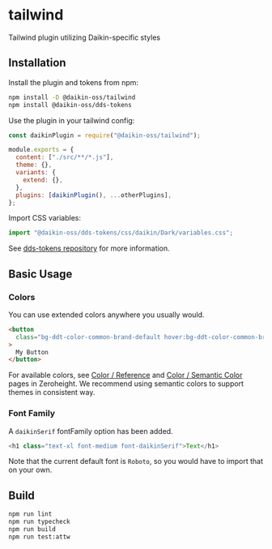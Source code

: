 # tailwind

Tailwind plugin utilizing Daikin-specific styles

## Installation

Install the plugin and tokens from npm:

```sh
npm install -D @daikin-oss/tailwind
npm install @daikin-oss/dds-tokens
```

Use the plugin in your tailwind config:

```js
const daikinPlugin = require("@daikin-oss/tailwind");

module.exports = {
  content: ["./src/**/*.js"],
  theme: {},
  variants: {
    extend: {},
  },
  plugins: [daikinPlugin(), ...otherPlugins],
};
```

Import CSS variables:

```js
import "@daikin-oss/dds-tokens/css/daikin/Dark/variables.css";
```

See [dds-tokens repository](https://github.com/dsv-rp/dds-tokens?tab=readme-ov-file#readme) for more information.

## Basic Usage

### Colors

You can use extended colors anywhere you usually would.

```html
<button
  class="bg-ddt-color-common-brand-default hover:bg-ddt-color-common-brand-hover"
>
  My Button
</button>
```

For available colors, see [Color / Reference](https://zeroheight.com/6e2dc43d7/p/161b86-reference) and [Color / Semantic Color](https://zeroheight.com/6e2dc43d7/p/01c238-semantic-color) pages in Zeroheight.
We recommend using semantic colors to support themes in consistent way.

### Font Family

A `daikinSerif` fontFamily option has been added.

```javascript
<h1 class="text-xl font-medium font-daikinSerif">Text</h1>
```

Note that the current default font is `Roboto`, so you would have to import that on your own.

## Build

```sh
npm run lint
npm run typecheck
npm run build
npm run test:attw
```
